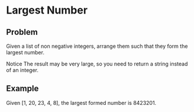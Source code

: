 Largest Number
===

## Problem

Given a list of non negative integers, arrange them such that they form the largest number.

 Notice
The result may be very large, so you need to return a string instead of an integer.



## Example

Given [1, 20, 23, 4, 8], the largest formed number is 8423201.
